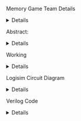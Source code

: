 Memory Game
Team Details
<details>
  Semester: 3rd Sem B. Tech. CSE <br />
  Section: S1 <br />
1. Megha Arya            221CS136 meghaarya.221cs136@nitk.edu.in 7338430370 <br />
2. Sharada A Pandit      221CS151 sharadaapandit.221cs151@nitk.edu.in 9916411636 <br />
3. Viren Haresh Kundnani 221CS165 virenhareshkundnani.221cs165@nitk.edu.in 8850778784 <br />
</details>

Abstract:

<details>
In our project, we'll be designing a sequential logic game, such as a memory game.Users must follow a sequence of LED flashes or button presses, and logic gates can 
control the game's logic. The initial sequence will be displayed with the help of LEDs. The player’s input will be taken using pushbuttons. If the input and the 
sequence matches, the next sequence flashes and the player is asked to either input the current or previous sequence to add to the challenge.
In this project, we present the development of an interactive game system that creates a dynamic and engaging user experience. The primary objective of this project is to  design and implement a digital circuit that displays a randomized sequence of LED patterns and validates user input to assess correctness. It offers a unique blend of hardware design, gaming, and user interaction, making it a compelling and engaging project, allowing for an exciting and variable gameplay. Key components of the project include modules for generating random sequences, controlling LEDs to display patterns, capturing user input, and implementing validation logic.
We were motivated to do this project as in today's world full of stress, gaming is an outlet for people to relax. We are implementing a simple form of this relaxation for people to play while also testing their memory.
</details>
  
Working
<details>
The project uses sequential circuits, i.e., D Flip Flops and a comparator circuit for the final output of whether the user was right or wrong. This output is also used as an enabler for the generation of the next sequence, hence if it is 0 the game does not continue. The random sequence is generated by using a Linear Feedback shift register,which generates all binary numbers with decimal values from 1 to 15 in random order. This is achieved by XOR’ing the last 2 bits of the previous sequence, shifting the 4 bits to the right (discarding the 4th) and placing this XOR value as the first bit for the new sequence.The user inputs the bits using buttons and the comparator output triggers the clockcircuit for the next sequence to be generated. The LED’s (2-bit : Either 01 or 10) are displayed using a D Flip Flop using the D and Q ends of the flip flop and the sequence sent to the comparator is decided using four 2:1 Multiplexers, each taking one bit of the current and previous sequences as the 2 inputs and LED output as the enabler. Based on the LED displayed to the user, one set of flip flops is used for generation and another set is used for storing the previous flashed sequence and depending on which one is asked, it is sent to the comparator circuit. The comparator simply consists of 4 XOR gates to output whether the input by the user and the sequence were the same.
</details>
  
Logisim Circuit Diagram
<details>
![circuit](https://github.com/techsharada604/Team-10-DDS/assets/116255115/57f6e3ef-172f-4cb3-b5e5-c1f74dd11ad4)
</details>
  
Verilog Code
<details>
// 4bit comparator

module comparator_4bit (
  input wire [3:0] input1,
  input wire [3:0] input2,
  output wire equal
);

  assign equal = (input1 == input2);

endmodule

module d_flip_flop (
  input wire D,      // Data input
  input wire CLK,    // Clock input
  output reg Q      // Output
);

  //reg Q;            // Output register

  always @(posedge CLK) begin
    Q <= D;       // Data input is transferred to Q on the rising edge of the clock
  end

endmodule

module lfsr4bit (
  input wire CLK,    // Clock input
  output wire [3:0] random_number  // 4-bit random number
);

  wire feedback;
  wire [3:0] lfsr_output;

  // Instantiate four D flip-flops without reset
  d_flip_flop dff0 (.D(feedback), .CLK(CLK), .Q(lfsr_output[0]));
  d_flip_flop dff1 (.D(lfsr_output[2] ^ lfsr_output[3]), .CLK(CLK), .Q(lfsr_output[1]));
  d_flip_flop dff2 (.D(lfsr_output[1]), .CLK(CLK), .Q(lfsr_output[2]));
  d_flip_flop dff3 (.D(lfsr_output[2]), .CLK(CLK), .Q(lfsr_output[3]));

  // Feedback is XOR of the 3rd and 4th flip-flops
  assign feedback = lfsr_output[2] ^ lfsr_output[3];

  assign random_number = lfsr_output;

endmodule

module lfsr_and_storage (
  input wire CLK,        // Clock input
  output wire [0:3] random_number,  // 4-bit random number from LFSR
  output wire [0:3] stored_sequence  // 4-bit stored sequence
);

  wire [3:0] lfsr_output;
  reg [3:0] storage_output;

  // Instantiate the lfsr4bit module
  lfsr4bit lfsr (
    .CLK(CLK),
    .random_number(lfsr_output)
  );

  // Instantiate 4 flip-flops to store the sequence
  always @(posedge CLK) begin
    storage_output <= lfsr_output;
  end

  assign random_number = lfsr_output;
  assign stored_sequence = storage_output;

endmodule

module counter_1_to_2 (
  input wire CLK,    // Clock input
  output wire [1:0] count  // 2-bit counter output
);

  reg [1:0] counter;  // 2-bit counter

  always @(posedge CLK) begin
    // Increment the counter
    if (counter == 2'b01) begin
      counter <= 2'b10;
    end else begin
      counter <= 2'b01;
    end
  end

  assign count = counter;

endmodule

/*module muxes (
  input wire CLK,       // Clock input
  output wire [1:0] count, // 2-bit counter output
  output wire [0:3] mux_outputs // 4-bit multiplexer outputs
);

  reg [1:0] counter;   // 2-bit counter

  wire enable;        // Selection signal for the multiplexers

  // Instantiate the 2-bit counter module
  counter_1_to_2 counter_inst (
    .CLK(CLK),
    .count(count)
  );

  // Use one bit from the counter as the enable signal
  assign enable = count[0];

  // Instantiate 4 2:1 multiplexers
  assign mux_outputs[0] = (enable) ? stored_sequence[0] : random_number[0];
  assign mux_outputs[1] = (enable) ? stored_sequence[1] : random_number[1];
  assign mux_outputs[2] = (enable) ? stored_sequence[2] : random_number[2];
  assign mux_outputs[3] = (enable) ? stored_sequence[3] : random_number[3];

endmodule*/

module multiplexer_2to1 (
  input wire sel,          // Selection signal
  input wire data0,  // Data input 0
  input wire data1,  // Data input 1
  output wire op // Output
);

  assign op = (sel) ? data1 : data0;

endmodule


module counter_enables_muxes (
  input wire CLK,       // Clock input
  output wire [3:0] mux_outputs, // 4-bit multiplexer outputs
  input wire [3:0] lfsr_output,  // 4-bit LFSR output
  input wire [3:0] stored_sequence // 4-bit stored sequence
);

  wire [1:0] counter;   // 2-bit counter
  wire enable;         // Selection signal for the multiplexers

  // Instantiate the 2-bit counter module without reset
  counter_1_to_2 counter_inst (
    .CLK(CLK),
    .count(counter)
  );

  // Determine enable based on the counter value
  assign enable = (counter == 2'b01);

  // Instantiate 4 4:1 multiplexers
  multiplexer_2to1 mux0 ((enable),(lfsr_output[0]),(stored_sequence[0]),(mux_outputs[0]));
  multiplexer_2to1 mux1 ((enable),(lfsr_output[1]),(stored_sequence[1]),(mux_outputs[1]));
  multiplexer_2to1 mux2 ((enable),(lfsr_output[2]),(stored_sequence[2]),(mux_outputs[2]));
  multiplexer_2to1 mux3 ((enable),(lfsr_output[3]),(stored_sequence[3]),(mux_outputs[3]));

endmodule

</details>



